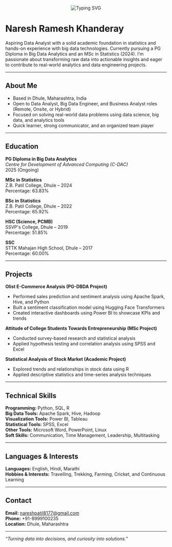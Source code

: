 <p align="center">
  <img src="https://readme-typing-svg.demolab.com?font=Orbitron&size=28&duration=3000&pause=1000&color=007ACC&center=true&vCenter=true&width=500&lines=Naresh+Ramesh+Khanderay;Aspiring+Data+Analyst;Big+Data+%7C+Python+%7C+Power+BI+%7C+SQL" alt="Typing SVG" />
</p>


# Naresh Ramesh Khanderay

Aspiring Data Analyst with a solid academic foundation in statistics and hands-on experience with big data technologies. Currently pursuing a PG Diploma in Big Data Analytics and an MSc in Statistics (2024). I’m passionate about transforming raw data into actionable insights and eager to contribute to real-world analytics and data engineering projects.

---

## About Me

- Based in Dhule, Maharashtra, India
- Open to Data Analyst, Big Data Engineer, and Business Analyst roles (Remote, Onsite, or Hybrid)
- Focused on solving real-world data problems using data science, big data, and analytics tools
- Quick learner, strong communicator, and an organized team player

---

## Education

**PG Diploma in Big Data Analytics**  
*Centre for Development of Advanced Computing (C-DAC)*  
2025 (Ongoing)

**MSc in Statistics**  
Z.B. Patil College, Dhule – 2024  
Percentage: 63.83%

**BSc in Statistics**  
Z.B. Patil College, Dhule – 2022  
Percentage: 65.92%

**HSC (Science, PCMB)**  
SSVP's College, Dhule – 2019  
Percentage: 51.85%

**SSC**  
STTK Mahajan High School, Dhule – 2017  
Percentage: 60.00%

---

## Projects

**Olist E-Commerce Analysis (PG-DBDA Project)**  
- Performed sales prediction and sentiment analysis using Apache Spark, Hive, and Python  
- Built a sentiment classification model using Hugging Face Transformers  
- Created interactive dashboards using Power BI to showcase KPIs and trends  

**Attitude of College Students Towards Entrepreneurship (MSc Project)**  
- Conducted survey-based research and statistical analysis  
- Applied hypothesis testing and correlation analysis using SPSS and Excel  

**Statistical Analysis of Stock Market (Academic Project)**  
- Explored trends and relationships in stock data using R  
- Applied descriptive statistics and time-series analysis techniques  

---

## Technical Skills

**Programming:** Python, SQL, R  
**Big Data Tools:** Apache Spark, Hive, Hadoop  
**Visualization Tools:** Power BI, Tableau  
**Statistical Tools:** SPSS, Excel  
**Other Tools:** Microsoft Word, PowerPoint, Linux  
**Soft Skills:** Communication, Time Management, Leadership, Multitasking

---

## Languages & Interests

**Languages:** English, Hindi, Marathi  
**Hobbies & Interests:** Travelling, Trekking, Farming, Cricket, and Continuous Learning

---

## Contact

**Email:** nareshpatil8177@gmail.com  
**Phone:** +91-8999100235  
**Location:** Dhule, Maharashtra

---

*“Turning data into decisions, and curiosity into solutions.”*
